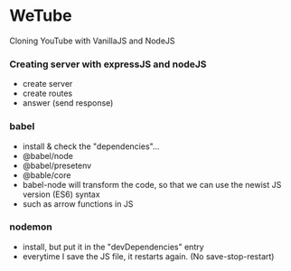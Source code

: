 # WeTube

Cloning YouTube with VanillaJS and NodeJS

### Creating server with expressJS and nodeJS
- create server
- create routes
- answer (send response)

### babel
- install & check the "dependencies"...
 - @babel/node
 - @babel/presetenv
 - @bable/core
- babel-node will transform the code, so that we can use the newist JS version (ES6) syntax
 - such as arrow functions in JS

 ### nodemon
 - install, but put it in the "devDependencies" entry
 - everytime I save the JS file, it restarts again. (No save-stop-restart)